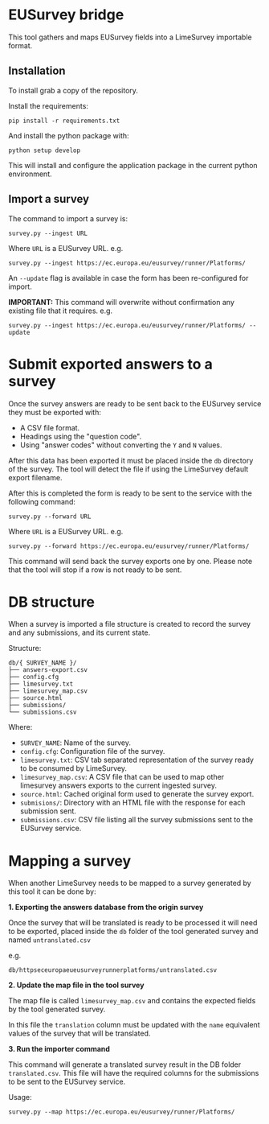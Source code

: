 # EUSurvey bridge

This tool gathers and maps EUSurvey fields into a LimeSurvey importable format.


## Installation

To install grab a copy of the repository.

Install the requirements:

    pip install -r requirements.txt


And install the python package with:

    python setup develop

This will install and configure the application package in the current python environment.

## Import a survey

The command to import a survey is:

    survey.py --ingest URL

Where `URL` is a EUSurvey URL. e.g.

    survey.py --ingest https://ec.europa.eu/eusurvey/runner/Platforms/


An `--update` flag is available in case the form has been re-configured for import.

**IMPORTANT:** This command will overwrite without confirmation any existing file that it requires. e.g.

    survey.py --ingest https://ec.europa.eu/eusurvey/runner/Platforms/ --update


# Submit exported answers to a survey

Once the survey answers are ready to be sent back to the EUSurvey service they must be exported with:

- A CSV file format.
- Headings using the "question code".
- Using "answer codes" without converting the `Y` and `N` values.

After this data has been exported it must be placed inside the `db` directory of the survey. The tool will detect the file if using the LimeSurvey default export filename.

After this is completed the form is ready to be sent to the service with the following command:

    survey.py --forward URL

Where `URL` is a EUSurvey URL. e.g.

    survey.py --forward https://ec.europa.eu/eusurvey/runner/Platforms/

This command will send back the survey exports one by one. Please note that the tool will stop if a row is not ready to be sent.


# DB structure

When a survey is imported a file structure is created to record the survey and any submissions, and its current state.

Structure:

    db/{ SURVEY_NAME }/
    ├── answers-export.csv
    ├── config.cfg
    ├── limesurvey.txt
    ├── limesurvey_map.csv
    ├── source.html
    ├── submissions/
    └── submissions.csv

Where:

- `SURVEY_NAME`: Name of the survey.
- `config.cfg`: Configuration file of the survey.
- `limesurvey.txt`: CSV tab separated representation of the survey ready to be consumed by LimeSurvey.
- `limesurvey_map.csv`: A CSV file that can be used to map other limesurvey answers exports to the current ingested survey.
- `source.html`: Cached original form used to generate the survey export.
- `submisions/`: Directory with an HTML file with the response for each submission sent.
- `submissions.csv`: CSV file listing all the survey submissions sent to the EUSurvey service.


# Mapping a survey

When another LimeSurvey needs to be mapped to a survey generated by this tool it can be done by:

**1. Exporting the answers database from the origin survey**

Once the survey that will be translated is ready to be processed it will need to be exported, placed inside the `db` folder of the tool generated survey and named `untranslated.csv`

e.g.

    db/httpseceuropaeueusurveyrunnerplatforms/untranslated.csv

**2. Update the map file in the tool survey**

The map file is called `limesurvey_map.csv` and contains the expected fields by the tool generated survey.

In this file the `translation` column must be updated with the `name` equivalent values of the survey that will be translated.

**3. Run the importer command**

This command will generate a translated survey result in the DB folder `translated.csv`. This file will have the required columns for the submissions to be sent to the EUSurvey service.

Usage:

    survey.py --map https://ec.europa.eu/eusurvey/runner/Platforms/
